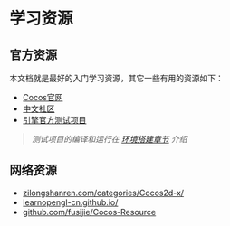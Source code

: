 # 学习资源

## 官方资源

本文档就是最好的入门学习资源，其它一些有用的资源如下：

- [Cocos官网](//www.cocos.com/)
- [中文社区](https://forum.cocos.com)
- [引擎官方测试项目](https://github.com/cocos2d/cocos2d-x/tree/v3/tests)

> _测试项目的编译和运行在 [环境搭建章节](../installation/index.md) 介绍_

## 网络资源

- [zilongshanren.com/categories/Cocos2d-x/](https://zilongshanren.com/categories/Cocos2d-x/)
- [learnopengl-cn.github.io/](https://learnopengl-cn.github.io/)
- [github.com/fusijie/Cocos-Resource](https://github.com/fusijie/Cocos-Resource)